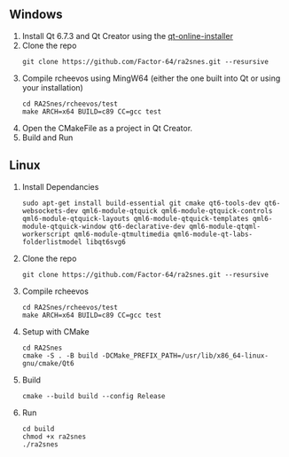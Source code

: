 ## Windows

1) Install Qt 6.7.3 and Qt Creator using the [qt-online-installer](https://www.qt.io/download-qt-installer)
2) Clone the repo
    ```
    git clone https://github.com/Factor-64/ra2snes.git --resursive
    ```
4) Compile rcheevos using MingW64 (either the one built into Qt or using your installation)
    ```
    cd RA2Snes/rcheevos/test
    make ARCH=x64 BUILD=c89 CC=gcc test
    ```
6) Open the CMakeFile as a project in Qt Creator.
7) Build and Run

## Linux

1) Install Dependancies
    ```
    sudo apt-get install build-essential git cmake qt6-tools-dev qt6-websockets-dev qml6-module-qtquick qml6-module-qtquick-controls qml6-module-qtquick-layouts qml6-module-qtquick-templates qml6-module-qtquick-window qt6-declarative-dev qml6-module-qtqml-workerscript qml6-module-qtmultimedia qml6-module-qt-labs-folderlistmodel libqt6svg6
    ```
2) Clone the repo
    ```
    git clone https://github.com/Factor-64/ra2snes.git --resursive
    ```
4) Compile rcheevos
    ```
    cd RA2Snes/rcheevos/test
    make ARCH=x64 BUILD=c89 CC=gcc test
    ```
5) Setup with CMake
    ```
    cd RA2Snes
    cmake -S . -B build -DCMake_PREFIX_PATH=/usr/lib/x86_64-linux-gnu/cmake/Qt6
    ```

6) Build
    ```
    cmake --build build --config Release
    ```
7) Run
   ```
   cd build
   chmod +x ra2snes
   ./ra2snes
   ```
